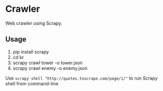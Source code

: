 # Crawler

Web crawler using Scrapy.

## Usage

1. pip install scrapy
2. cd kr
3. scrapy crawl tower -o tower.json
4. scrapy crawl enemy -o enemy.json

Use `scrapy shell "http://quotes.toscrape.com/page/1/"` to run
Scrapy shell from command-line